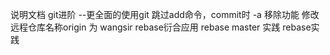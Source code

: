 说明文档
git进阶 --更全面的使用git
跳过add命令，commit时 -a
移除功能
修改远程仓库名称origin 为 wangsir
rebase衍合应用
rebase master 实践
rebase实践
